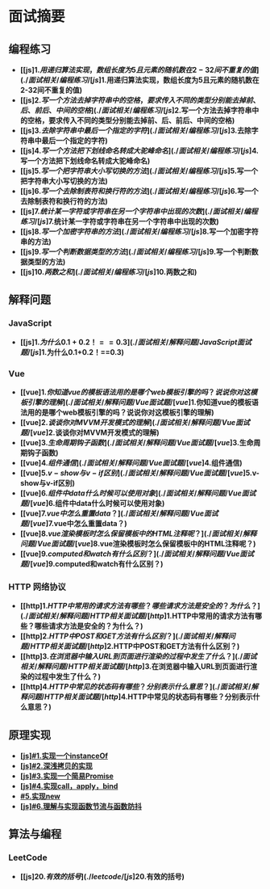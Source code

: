 # 面试摘要

## 编程练习

- **[[js]$1.用递归算法实现，数组长度为5且元素的随机数在2-32间不重复的值](./面试相关/编程练习/[js]$1.用递归算法实现，数组长度为5且元素的随机数在2-32间不重复的值)**
- **[[js]$2.写一个方法去掉字符串中的空格，要求传入不同的类型分别能去掉前、后、前后、中间的空格](./面试相关/编程练习/[js]$2.写一个方法去掉字符串中的空格，要求传入不同的类型分别能去掉前、后、前后、中间的空格)**
- **[[js]$3.去除字符串中最后一个指定的字符](./面试相关/编程练习/[js]$3.去除字符串中最后一个指定的字符)**
- **[[js]$4.写一个方法把下划线命名转成大驼峰命名](./面试相关/编程练习/[js]$4.写一个方法把下划线命名转成大驼峰命名)**
- **[[js]$5.写一个把字符串大小写切换的方法](./面试相关/编程练习/[js]$5.写一个把字符串大小写切换的方法)**
- **[[js]$6.写一个去除制表符和换行符的方法](./面试相关/编程练习/[js]$6.写一个去除制表符和换行符的方法)**
- **[[js]$7.统计某一字符或字符串在另一个字符串中出现的次数](./面试相关/编程练习/[js]$7.统计某一字符或字符串在另一个字符串中出现的次数)**
- **[[js]$8.写一个加密字符串的方法](./面试相关/编程练习/[js]$8.写一个加密字符串的方法)**
- **[[js]$9.写一个判断数据类型的方法](./面试相关/编程练习/[js]$9.写一个判断数据类型的方法)**
- **[[js]$10.两数之和](./面试相关/编程练习/[js]$10.两数之和)**

## 解释问题

### JavaScript

- **[[js]$1.为什么0.1+0.2！==0.3](./面试相关/解释问题/JavaScript面试题/[js]$1.为什么0.1+0.2！==0.3)**

### Vue

- **[[vue]$1.你知道vue的模板语法用的是哪个web模板引擎的吗？说说你对这模板引擎的理解](./面试相关/解释问题/Vue面试题/[vue]$1.你知道vue的模板语法用的是哪个web模板引擎的吗？说说你对这模板引擎的理解)**
- **[[vue]$2.谈谈你对MVVM开发模式的理解](./面试相关/解释问题/Vue面试题/[vue]$2.谈谈你对MVVM开发模式的理解)**
- **[[vue]$3.生命周期钩子函数](./面试相关/解释问题/Vue面试题/[vue]$3.生命周期钩子函数)**
- **[[vue]$4.组件通信](./面试相关/解释问题/Vue面试题/[vue]$4.组件通信)**
- **[[vue]$5.v-show与v-if区别](./面试相关/解释问题/Vue面试题/[vue]$5.v-show与v-if区别)**
- **[[vue]$6.组件中data什么时候可以使用对象](./面试相关/解释问题/Vue面试题/[vue]$6.组件中data什么时候可以使用对象)**
- **[[vue]$7.vue中怎么重置data？](./面试相关/解释问题/Vue面试题/[vue]$7.vue中怎么重置data？)**
- **[[vue]$8.vue渲染模板时怎么保留模板中的HTML注释呢？](./面试相关/解释问题/Vue面试题/[vue]$8.vue渲染模板时怎么保留模板中的HTML注释呢？)**
- **[[vue]$9.computed和watch有什么区别？](./面试相关/解释问题/Vue面试题/[vue]$9.computed和watch有什么区别？)**

### HTTP 网络协议

- **[[http]$1.HTTP中常用的请求方法有哪些？哪些请求方法是安全的？为什么？](./面试相关/解释问题/HTTP相关面试题/[http]$1.HTTP中常用的请求方法有哪些？哪些请求方法是安全的？为什么？)**
- **[[http]$2.HTTP中POST和GET方法有什么区别？](./面试相关/解释问题/HTTP相关面试题/[http]$2.HTTP中POST和GET方法有什么区别？)**
- **[[http]$3.在浏览器中输入URL到页面进行渲染的过程中发生了什么？](./面试相关/解释问题/HTTP相关面试题/[http]$3.在浏览器中输入URL到页面进行渲染的过程中发生了什么？)**
- **[[http]$4.HTTP中常见的状态码有哪些？分别表示什么意思？](./面试相关/解释问题/HTTP相关面试题/[http]$4.HTTP中常见的状态码有哪些？分别表示什么意思？)**

## 原理实现

- **[[js]#1.实现一个instanceOf](./面试相关/原理实现/[js]#1.实现一个instanceOf)**
- **[[js]#2.深浅拷贝的实现](./面试相关/原理实现/[js]#2.深浅拷贝的实现)**
- **[[js]#3.实现一个简易Promise](./面试相关/原理实现/[js]#3.实现一个简易Promise)**
- **[[js]#4.实现call，apply，bind](./面试相关/原理实现/[js]#4.实现call，apply，bind)**
- **[#5.实现new](./面试相关/原理实现/[js]#5.实现new)**
- **[[js]#6.理解与实现函数节流与函数防抖](./面试相关/原理实现/[js]#6.理解与实现函数节流与函数防抖)**

## 算法与编程

### LeetCode

- **[[js]$20.有效的括号](./leetcode/[js]$20.有效的括号)**